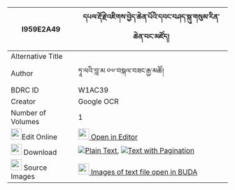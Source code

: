 |I959E2A49|དཔལ་རྡོ་རྗེ་འཇིགས་བྱེད་ཆེན་པོའི་དབང་བཤད་སྐུ་གསུམ་རིན་ཆེན་བང་མཛོད། 
| --- | --- 
|Alternative Title |
|Author| ཏཱ་ལའི་བླ་མ ༠༧་བསྐལ་བཟང་རྒྱ་མཚོ།
|BDRC ID | W1AC39
|Creator | Google OCR
|Number of Volumes| 1
|<img width="25" src="https://img.icons8.com/color/25/000000/edit-property.png">Edit Online| [<img width="25" src="https://avatars.githubusercontent.com/u/45091458?s=200&v=4"> Open in Editor](http://editor.openpecha.org/I959E2A49)
|<img width="25" src="https://img.icons8.com/fluent/48/000000/download-2.png"/>  Download | [![](https://img.icons8.com/color/20/000000/txt.png)Plain Text](https://github.com/Openpecha/I959E2A49/releases/download/v2/pal_dorje_jikje_chenpo_i_wang__plain_I959E2A49.zip), [![](https://img.icons8.com/color/20/000000/txt.png)Text with Pagination](https://github.com/Openpecha/I959E2A49/releases/download/v2/pal_dorje_jikje_chenpo_i_wang__pages_I959E2A49.zip)
|<img width="25" src="https://img.icons8.com/plasticine/100/000000/pictures-folder.png"/>  Source Images | [<img width="25" src="https://library.bdrc.io/icons/BUDA-small.svg"> Images of text file open in BUDA](https://library.bdrc.io/show/bdr:W1AC39)
